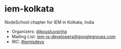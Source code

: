 # iem-kolkata
NodeSchool chapter for IEM in Kolkata, India

* Organizers: [@koustuvsinha](https://github.com/koustuvsinha)
* Mailing List: [iem-js-developers@googlegroups.com](mailto:iem-js-developers@googlegroups.com)
* IRC: [#iemjsdevs](https://webchat.freenode.net/?channels=iemjsdevs)
